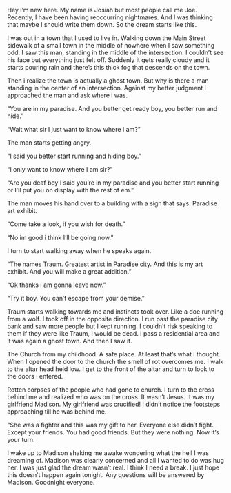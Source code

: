 Hey I’m new here. My name is Josiah but most people call me Joe. Recently, I have been having reoccurring nightmares. And I was thinking that maybe I should write them down. So the dream starts like this.

I was out in a town that I used to live in. Walking down the Main Street sidewalk of a small town in the middle of nowhere when I saw something odd. I saw this man, standing in the middle of the intersection. I couldn’t see his face but everything just felt off. Suddenly it gets really cloudy and it starts pouring rain and there’s this thick fog that descends on the town.

Then i realize the town is actually a ghost town. But why is there a man standing in the center of an intersection. Against my better judgment i approached the man and ask where i was.

“You are in my paradise. And you better get ready boy, you better run and hide.”

“Wait what sir I just want to know where I am?”

The man starts getting angry.

“I said you better start running and hiding boy.”

“I only want to know where I am sir?”

“Are you deaf boy I said you’re in my paradise and you better start running or I’ll put you on display with the rest of em.”

The man moves his hand over to a building with a sign that says. Paradise art exhibit. 

“Come take a look, if you wish for death.”

“No im good i think I’ll be going now.”

I turn to start walking away when he speaks again.

“The names Traum. Greatest artist in Paradise city. And this is my art exhibit. And you will make a great addition.”

“Ok thanks I am gonna leave now.”

“Try it boy. You can’t escape from your demise.”

Traum starts walking towards me and instincts took over. Like a doe running from a wolf. I took off in the opposite direction. I run past the paradise city bank and saw more people but I kept running. I couldn’t risk speaking to them if they were like Traum, I would be dead. I pass a residential area and it was again a ghost town. And then I saw it.

The Church from my childhood. A safe place. At least that’s what i thought. When I opened the door to the church the smell of rot overcomes me. I walk to the altar head held low. I get to the front of the altar and turn to look to the doors i entered.

Rotten corpses of the people who had gone to church. I turn to the cross behind me and realized who was on the cross. It wasn’t Jesus. It was my girlfriend Madison. My girlfriend was crucified! I didn’t notice the footsteps approaching till he was behind me.

“She was a fighter and this was my gift to her. Everyone else didn’t fight. Except your friends. You had good friends. But they were nothing. Now it’s your turn.

I wake up to Madison shaking me awake wondering what the hell I was dreaming of. Madison was clearly concerned and all I wanted to do was hug her. I was just glad the dream wasn’t real. I think I need a break. I just hope this doesn’t happen again tonight. Any questions will be answered by Madison. Goodnight everyone.